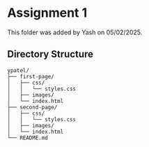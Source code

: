 # Assignment 1
This folder was added by Yash on 05/02/2025.

## Directory Structure
```
ypatel/
├── first-page/
│   ├── css/
│   │   └── styles.css
│   ├── images/
│   └── index.html
├── second-page/
│   ├── css/
│   │   └── styles.css
│   ├── images/
│   └── index.html
└── README.md
```
